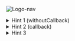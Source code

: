 ![Logo-nav](https://s3.ap-south-1.amazonaws.com/kalvi-education.github.io/front-end-web-development/Kalvium-Logo.png)

<details>
  <summary>Hint 1 (withoutCallback)</summary>

```js

function getCookies(){
setTimeout(()=>{
  let output = ""; // create a variable to store all the cookies
  // add your logic here to loop over all the cookies and store it in output variable.
  document.body.innerHTML = output;
},1000);
};

```

</details>

<details>
  <summary>Hint 2 (callback)</summary>

```js

function createCookie(newCookie,callback){
setTimeout(()=>{
  cookies.push(newCookie);
  callback();
},2000);
}

```

</details>

<details>
  <summary>Hint 3 </summary>

The reason, why for the first case, third cookie is not being displayed on the web, is that -- by the time you call createCookie function (which takes 2000 ms to render), getCookie function (which takes 1000 ms) loads up the page -- hence giving no chance to getCookie, to display the newly added cookie.

Wheareas, for the 2nd case, we see all the three cookies are being displayed -- because, we are using a callback function, just after we push the third cookie to our cookies list. This make sures, that until that callback function is executed and gives some result, nothing else is done.

```

</details>
```
